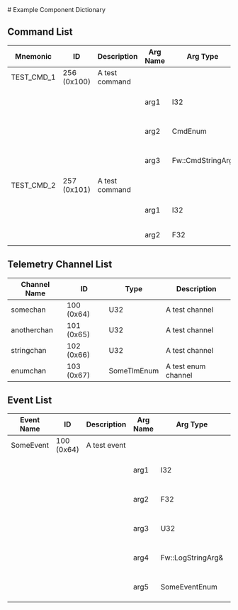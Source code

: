 <title>Example Component Dictionary</title>
# Example Component Dictionary


## Command List

|Mnemonic|ID|Description|Arg Name|Arg Type|Comment
|---|---|---|---|---|---|
|TEST_CMD_1|256 (0x100)|A test command| | |   
| | | |arg1|I32|The I32 command argument|                    
| | | |arg2|CmdEnum|The ENUM argument|                    
| | | |arg3|Fw::CmdStringArg|The string argument|                    
|TEST_CMD_2|257 (0x101)|A test command| | |   
| | | |arg1|I32|The I32 command argument|                    
| | | |arg2|F32|A float argument|                    

## Telemetry Channel List

|Channel Name|ID|Type|Description|
|---|---|---|---|
|somechan|100 (0x64)|U32|A test channel|
|anotherchan|101 (0x65)|U32|A test channel|
|stringchan|102 (0x66)|U32|A test channel|
|enumchan|103 (0x67)|SomeTlmEnum|A test enum channel|

## Event List

|Event Name|ID|Description|Arg Name|Arg Type|Arg Size|Description
|---|---|---|---|---|---|---|
|SomeEvent|100 (0x64)|A test event| | | | |
| | | |arg1|I32||The I32 event argument|    
| | | |arg2|F32||The F32 event argument|    
| | | |arg3|U32||The U32 event argument|    
| | | |arg4|Fw::LogStringArg&|12|The string event argument|    
| | | |arg5|SomeEventEnum||The enum event argument|    
